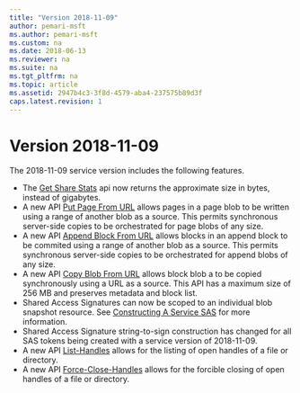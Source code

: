 ```yaml
---
title: "Version 2018-11-09"
author: pemari-msft
ms.author: pemari-msft
ms.custom: na
ms.date: 2018-06-13
ms.reviewer: na
ms.suite: na
ms.tgt_pltfrm: na
ms.topic: article
ms.assetid: 2947b4c3-3f8d-4579-aba4-237575b89d3f
caps.latest.revision: 1
---
```

# Version 2018-11-09

The 2018-11-09 service version includes the following features.

- The [Get Share Stats](Get-Share-Stats.md) api now returns the approximate size in bytes, instead of gigabytes.
- A new API [Put Page From URL](Put-Page-From-Url.md) allows pages in a page blob to be written using a range of another blob as a source. This permits synchronous server-side copies to be orchestrated for page blobs of any size.
- A new API [Append Block From URL](Append-Block-From-Url.md) allows blocks in an append block to be commited using a range of another blob as a source. This permits synchronous server-side copies to be orchestrated for append blobs of any size.
- A new API [Copy Blob From URL](Copy-Blob-From-Url.md) allows block blob a to be copied synchronously using a URL as a source. This API has a maximum size of 256 MB and preserves metadata and block list.
- Shared Access Signatures can now be scoped to an individual blob snapshot resource. See [Constructing A Service SAS](Constructing-a-Service-SAS) for more information.
- Shared Access Signature string-to-sign construction has changed for all SAS tokens being created with a service version of 2018-11-09.
- A new API [List-Handles](List-Handles.md) allows for the listing of open handles of a file or directory.
- A new API [Force-Close-Handles](Force-Close-Handles.md) allows for the forcible closing of open handles of a file or directory.
